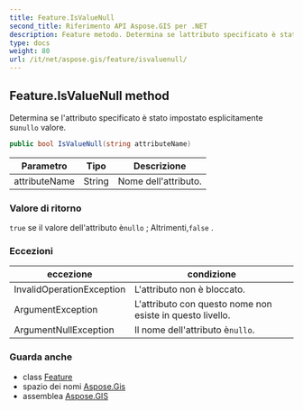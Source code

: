 ```yaml
---
title: Feature.IsValueNull
second_title: Riferimento API Aspose.GIS per .NET
description: Feature metodo. Determina se lattributo specificato è stato impostato esplicitamente sunullo valore.
type: docs
weight: 80
url: /it/net/aspose.gis/feature/isvaluenull/
---
```

## Feature.IsValueNull method

Determina se l'attributo specificato è stato impostato esplicitamente su`nullo` valore.

```csharp
public bool IsValueNull(string attributeName)
```

| Parametro | Tipo | Descrizione |
| --- | --- | --- |
| attributeName | String | Nome dell'attributo. |

### Valore di ritorno

`true` se il valore dell'attributo è`nullo` ; Altrimenti,`false` .

### Eccezioni

| eccezione | condizione |
| --- | --- |
| InvalidOperationException | L'attributo non è bloccato. |
| ArgumentException | L'attributo con questo nome non esiste in questo livello. |
| ArgumentNullException | Il nome dell'attributo è`nullo`. |

### Guarda anche

* class [Feature](../)
* spazio dei nomi [Aspose.Gis](../../feature/)
* assemblea [Aspose.GIS](../../../)


